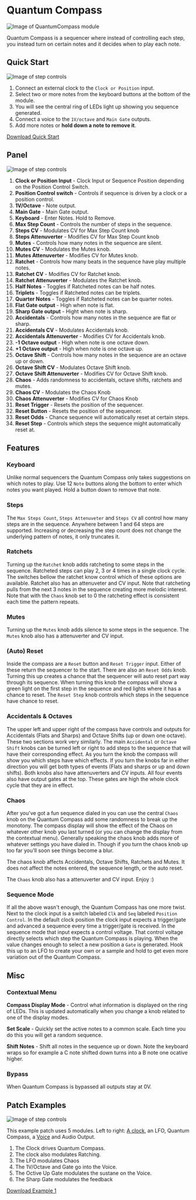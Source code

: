 # Quantum Compass
![Image of QuantumCompass module](../images/QuantumCompass.png)

Quantum Compass is a sequencer where instead of controlling each step, you instead turn on certain notes and it decides when to play each note.

## Quick Start

![Image of step controls](../images/QuantumCompass/quick_start_1.png)

1. Connect an external clock to the `Clock or Position` input.
2. Select two or more notes from the keyboard buttons at the bottom of the module.
3. You will see the central ring of LEDs light up showing you sequence generated. 
4. Connect a voice to the `1V/octave` and `Main Gate` outputs.
5. Add more notes or **hold down a note to remove it**.

[Download Quick Start](../examples/QuantumCompass/QuantumCompass_QuickStart.vcvs?raw=true)

## Panel

![Image of step controls](../images/QuantumCompass/labels.png)

1. **Clock or Position Input** - Clock Input or Sequence Position depending on the Position Control Switch.
2. **Position Control switch** - Controls if sequence is driven by a clock or a position control.
3. **1V/Octave** - Note output.
4. **Main Gate** - Main Gate output.
5. **Keyboard** - Enter Notes. Hold to Remove. 
6. **Max Step Count** - Controls the number of steps in the sequence.
7. **Steps CV** - Modulates CV for Max Step Count knob
8. **Steps Attenuverter** - Modifies CV for Max Step Count knob
9. **Mutes** - Controls how many notes in the sequence are silent.
10. **Mutes CV** - Modulates the Mutes knob.
11. **Mutes Attenuverter** - Modifies CV for Mutes knob.
12. **Ratchet** - Controls how many beats in the sequence have play multiple notes.
13. **Ratchet CV** - Modifies CV for Ratchet knob.
14. **Ratchet Attenuverter** - Modulates the Ratchet knob.
15. **Half Notes** - Toggles if Ratcheted notes can be half notes.
16. **Triplets** - Toggles if Ratcheted notes can be triplets.
17. **Quarter Notes** - Toggles if Ratcheted notes can be quarter notes.
18. **Flat Gate output** - High when note is flat.
19. **Sharp Gate output** - Hight when note is sharp.
20. **Accidentals** - Controls how many notes in the sequence are flat or sharp.
21. **Accidentals CV** - Modulates Accidentals knob.
22. **Accidentals Attenuverter** - Modifies CV for Accidentals knob.
23. **-1 Octave output** - High when note is one octave down.
24. **+1 Octave output** - High when note is one octave up.
25. **Octave Shift** - Controls how many notes in the sequence are an octave up or down.
26. **Octave Shift CV** - Modulates Octave Shift knob.
27. **Octave Shift Attenuverter** - Modifies CV for Octave Shift knob.
28. **Chaos** - Adds randomness to accidentals, octave shifts, ratchets and mutes.
29. **Chaos CV** - Modulates the Chaos Knob
30. **Chaos Attenuverter** - Modifies CV for Chaos Knob
31. **Reset Trigger** - Resets the position of the sequencer.
32. **Reset Button** - Resets the position of the sequencer.
33. **Reset Odds** - Chance sequence will automatically reset at certain steps.
34. **Reset Step** - Controls which steps the sequence might automatically reset at.

## Features

### Keyboard 

Unlike normal sequencers the Quantum Compass only takes suggestions on which notes to play. Use 12 `Note` buttons along the bottom to enter which notes you want played. Hold a button down to remove that note.

### Steps 

The `Max Steps Count`, `Steps Attenuveter` and `Steps CV` all control how many steps are in the sequence. Anywhere between 1 and 64 steps are supported. Increasing or decreasing the step count does not change the underlying pattern of notes, it only truncates it.

### Ratchets

Turning up the `Ratchet` knob adds ratcheting to some steps in the sequence. Ratcheted steps can play 2, 3 or 4 times in a single clock cycle. The switches bellow the ratchet know control which of these options are available.  Ratchet also has an attenuveter and CV input. Note that ratcheting pulls from the next 3 notes in the sequence creating more melodic interest. Note that with the `Chaos` knob set to 0 the ratcheting effect is consistent each time the pattern repeats.

### Mutes

Turning up the `Mutes` knob adds silence to some steps in the sequence. The `Mutes` knob also has a attenuverter and CV input. 

### (Auto) Reset

Inside the compass are a `Reset` button and `Reset Trigger` input. Either of these return the sequencer to the start. There are also an `Reset Odds` knob. Turning this up creates a chance that the sequencer will auto reset part way through its sequence. When turning this knob the compass will show a green light on the first step in the sequence and red lights where it has a chance to reset. The `Reset Step` knob controls which steps in the sequence have chance to reset.

### Accidentals & Octaves

The upper left and upper right of the compass have controls and outputs for Accidentals (Flats and Sharps) and Octave Shifts (up or down one octave). These two sections work very similarly. The main `Accidental` or `Octave Shift` knobs can be turned left or right to add steps to the sequence that will have their corresponding effect. As you turn the knob the compass will show you which steps have which effects. If you turn the knobs far in either direction you will get both types of events (Flats and sharps or up and down shifts). Both knobs also have attenuverters and CV inputs. All four events also have output gates at the top. These gates are high the whole clock cycle that they are in effect.

### Chaos

After you've got a fun sequence dialed in you can use the central `Chaos` knob on the Quantum Compass add some randomness to break up the monotony. The compass display will show the effect of the Chaos on whatever other knob you last turned (or you can change the display from the contextual menu). Generally speaking the chaos knob adds more of whatever settings you have dialed in. Though if you turn the chaos knob up too far you'll soon see things become a blur. 

The chaos knob affects Accidentals, Octave Shifts, Ratchets and Mutes. It does not affect the notes entered, the sequence length, or the auto reset.

The `Chaos` knob also has a attenuverter and CV input. Enjoy :)

### Sequence Mode

If all the above wasn't enough, the Quantum Compass has one more twist. Next to the clock input is a switch labeled `Clk` and `Seq` labeled `Position Control`. In the default clock position the clock input expects a trigger/gate and advanced a sequence every time a trigger/gate is received. In the sequence mode that input expects a control voltage. That control voltage directly selects which step the Quantum Compass is playing. When the value changes enough to select a new position a `Gate` is generated. Hook this up to an LFO to create your own or a sample and hold to get even more variation out of the Quantum Compass.

## Misc

### Contextual Menu

**Compass Display Mode** - Control what information is displayed on the ring of LEDs. This is updated automatically when you change a knob related to one of the display modes.

**Set Scale** - Quickly set the active notes to a common scale. Each time you do this you will get a random sequence.

**Shift Notes** - Shift all notes in the sequence up or down. Note the keyboard wraps so for example a C note shifted down turns into a B note one ocative higher.

### Bypass
When Quantum Compass is bypassed all outputs stay at 0V.

## Patch Examples

![Image of step controls](../images/QuantumCompass/example_1.png)

This example patch uses 5 modules. Left to right: [A clock](https://library.vcvrack.com/ImpromptuModular/Clocked-Clkd), an LFO, Quantum Compass, a [Voice](https://library.vcvrack.com/Bogaudio/Bogaudio-FMOp) and Audio Output.

1. The Clock drives Quantum Compass.
2. The clock also modulates Ratching.
3. The LFO modulates Chaos
4. The 1V/Octave and Gate go into the Voice.
5. The Octive Up Gate modulates the sustane on the Voice.
6. The Sharp Gate modulates the feedback

[Download Example 1](../examples/QuantumCompass/QuantumCompass_Example1.vcvs?raw=true)